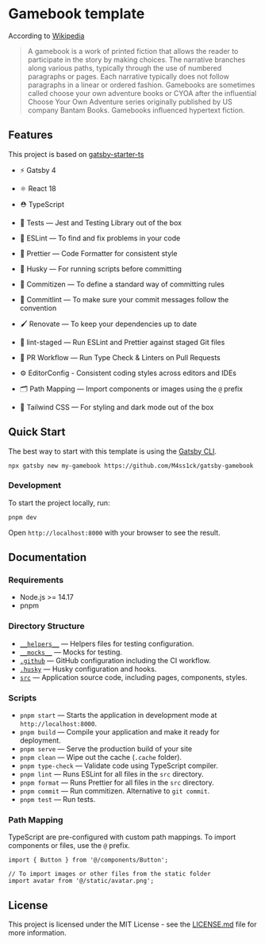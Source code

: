 # Gamebook template

According to [Wikipedia](https://en.wikipedia.org/wiki/Gamebook)

> A gamebook is a work of printed fiction that allows the reader to participate in the story by making choices. The narrative branches along various paths, typically through the use of numbered paragraphs or pages. Each narrative typically does not follow paragraphs in a linear or ordered fashion. Gamebooks are sometimes called choose your own adventure books or CYOA after the influential Choose Your Own Adventure series originally published by US company Bantam Books. Gamebooks influenced hypertext fiction.

## Features

This project is based on [gatsby-starter-ts](https://github.com/jpedroschmitz/gatsby-starter-ts)

- ⚡️ Gatsby 4
- ⚛️ React 18
- ⛑ TypeScript
- 🐐 Tests — Jest and Testing Library out of the box
- 📏 ESLint — To find and fix problems in your code
- 💖 Prettier — Code Formatter for consistent style
- 🐶 Husky — For running scripts before committing
- 📄 Commitizen — To define a standard way of committing rules
- 🚓 Commitlint — To make sure your commit messages follow the convention
- 🖌 Renovate — To keep your dependencies up to date
- 🚫 lint-staged — Run ESLint and Prettier against staged Git files
- 👷 PR Workflow — Run Type Check & Linters on Pull Requests
- ⚙️ EditorConfig - Consistent coding styles across editors and IDEs
- 🗂 Path Mapping — Import components or images using the `@` prefix

- 🎨 Tailwind CSS — For styling and dark mode out of the box

## Quick Start

The best way to start with this template is using the [Gatsby CLI](https://www.gatsbyjs.com/docs/reference/gatsby-cli/).

```
npx gatsby new my-gamebook https://github.com/M4ss1ck/gatsby-gamebook
```

### Development

To start the project locally, run:

```bash
pnpm dev
```

Open `http://localhost:8000` with your browser to see the result.

## Documentation

### Requirements

- Node.js >= 14.17
- pnpm

### Directory Structure

- [`__helpers__`](./__helpers__/) — Helpers files for testing configuration.<br>
- [`__mocks__`](./__mocks__/) — Mocks for testing.<br>
- [`.github`](.github) — GitHub configuration including the CI workflow.<br>
- [`.husky`](.husky) — Husky configuration and hooks.<br>
- [`src`](./src) — Application source code, including pages, components, styles.

### Scripts

- `pnpm start` — Starts the application in development mode at `http://localhost:8000`.
- `pnpm build` — Compile your application and make it ready for deployment.
- `pnpm serve` — Serve the production build of your site
- `pnpm clean` — Wipe out the cache (`.cache` folder).
- `pnpm type-check` — Validate code using TypeScript compiler.
- `pnpm lint` — Runs ESLint for all files in the `src` directory.
- `pnpm format` — Runs Prettier for all files in the `src` directory.
- `pnpm commit` — Run commitizen. Alternative to `git commit`.
- `pnpm test` — Run tests.

### Path Mapping

TypeScript are pre-configured with custom path mappings. To import components or files, use the `@` prefix.

```tsx
import { Button } from '@/components/Button';

// To import images or other files from the static folder
import avatar from '@/static/avatar.png';
```

## License

This project is licensed under the MIT License - see the [LICENSE.md](LICENSE.md) file for more information.
